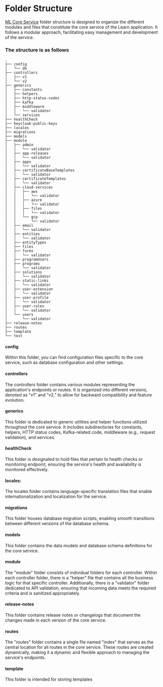 # Folder Structure

[ML Core Service](../ml-core-service.md) folder structure is designed to organize the different modules and files that constitute the core service of the Learn application. It follows a modular approach, facilitating easy management and development of the service.

### The structure is as follows

```
.
├── config
│   └── db
├── controllers
│   ├── v1
│   └── v2
├── generics
│   ├── constants
│   ├── helpers
│   ├── http-status-codes
│   ├── kafka
│   ├── middleware
│   │   └── validator
│   └── services
├── healthCheck
├── keycloak-public-keys
├── locales
├── migrations
├── models
├── module
│   ├── admin
│   │   └── validator
│   ├── app-releases
│   │   └── validator
│   ├── apps
│   │   └── validator
│   ├── certificateBaseTemplates
│   │   └── validator
│   ├── certificateTemplates
│   │   └── validator
│   ├── cloud-services
│   │   ├── aws
│   │   │   └── validator
│   │   ├── azure
│   │   │   └── validator
│   │   ├── files
│   │   │   └── validator
│   │   └── gcp
│   │       └── validator
│   ├── email
│   │   └── validator
│   ├── entities
│   │   └── validator
│   ├── entityTypes
│   ├── files
│   ├── forms
│   │   └── validator
│   ├── programUsers
│   ├── programs
│   │   └── validator
│   ├── solutions
│   │   └── validator
│   ├── static-links
│   │   └── validator
│   ├── user-extension
│   │   └── validator
│   ├── user-profile
│   │   └── validator
│   ├── user-roles
│   │   └── validator
│   └── users
│       └── validator
├── release-notes
├── routes
├── template
└── test
```

#### config

Within this folder, you can find configuration files specific to the core service, such as database configuration and other settings.

#### controllers

The controllers folder contains various modules representing the application's endpoints or routes. It is organized into different versions, denoted as "v1" and "v2," to allow for backward compatibility and feature evolution.

#### generics

This folder is dedicated to generic utilities and helper functions utilized throughout the core service. It includes subdirectories for constants, helpers, HTTP status codes, Kafka-related code, middleware (e.g., request validation), and services.

#### healthCheck

This folder is designated to hold files that pertain to health checks or monitoring endpoint, ensuring the service's health and availability is monitored effectively.

#### locales:

The locales folder contains language-specific translation files that enable internationalization and localization for the service.

#### migrations

This folder houses database migration scripts, enabling smooth transitions between different versions of the database schema.

#### models

This folder contains the data models and database schema definitions for the core service.

#### module

The "module" folder consists of individual folders for each controller. Within each controller folder, there is a "helper" file that contains all the business logic for that specific controller. Additionally, there is a "validator" folder dedicated to API validation, ensuring that incoming data meets the required criteria and is sanitized appropriately.

#### release-notes

This folder contains release notes or changelogs that document the changes made in each version of the core service.

#### routes

The "routes" folder contains a single file named "index" that serves as the central location for all routes in the core service. These routes are created dynamically, making it a dynamic and flexible approach to managing the service's endpoints.

#### template

This folder is intended for storing templates
